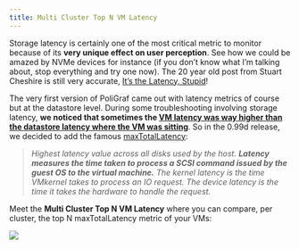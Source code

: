 ```yaml
---
title: Multi Cluster Top N VM Latency
---
```



Storage latency is certainly one of the most critical metric to monitor because of its **very unique effect on user perception**. See how we could be amazed by NVMe devices for instance (if you don’t know what I’m talking about, stop everything and try one now). The 20 year old post from Stuart Cheshire is still very accurate, [It’s the Latency, Stupid](http://www.stuartcheshire.org/rants/latency.html)!

The very first version of PoliGraf came out with latency metrics of course but at the datastore level. During some troubleshooting involving storage latency, **we noticed that sometimes the [VM latency was way higher than the datastore latency where the VM was sitting](https://twitter.com/sexigraf_fr/status/877430471394721797)**. So in the 0.99d release, we decided to add the famous [maxTotalLatency](http://pubs.vmware.com/vsphere-6-5/topic/com.vmware.wssdk.apiref.doc/virtual_disk_counters.html):

> _Highest latency value across all disks used by the host. **Latency measures the time taken to process a SCSI command issued by the guest OS to the virtual machine.** The kernel latency is the time VMkernel takes to process an IO request. The device latency is the time it takes the hardware to handle the request._

Meet the **Multi Cluster Top N VM Latency** where you can compare, per cluster, the top N maxTotalLatency metric of your VMs:

[![](/media/vmware_multi_cluster_top_n_vm_latency.png)](http://www.poligraf.io/vmware_multi_cluster_top_n_vm_latency/)
